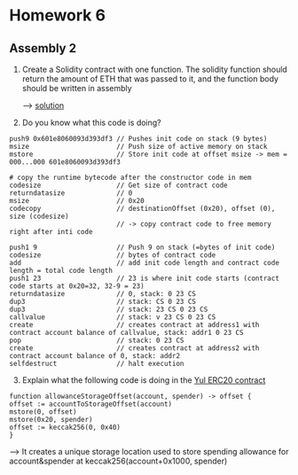 # Homework 6   
## Assembly 2
1. Create a Solidity contract with one function. The solidity function should return the amount of ETH that was passed to it, and the
function body should be written in assembly     
     
    --> [solution](https://github.com/tikisailor/expert-solidity-bootcamp/tree/main/Homework6/EthAmount.sol)     
     
2. Do you know what this code is doing?    
    
```
push9 0x601e8060093d393df3 // Pushes init code on stack (9 bytes)
msize                      // Push size of active memory on stack
mstore                     // Store init code at offset msize -> mem = 000...000 601e8060093d393df3

# copy the runtime bytecode after the constructor code in mem
codesize                   // Get size of contract code
returndatasize             // 0
msize                      // 0x20
codecopy                   // destinationOffset (0x20), offset (0), size (codesize) 
                           // -> copy contract code to free memory right after inti code

push1 9                    // Push 9 on stack (=bytes of init code)
codesize                   // bytes of contract code
add                        // add init code length and contract code length = total code length
push1 23                   // 23 is where init code starts (contract code starts at 0x20=32, 32-9 = 23)
returndatasize             // 0, stack: 0 23 CS
dup3                       // stack: CS 0 23 CS
dup3                       // stack: 23 CS 0 23 CS
callvalue                  // stack: v 23 CS 0 23 CS
create                     // creates contract at address1 with contract account balance of callvalue, stack: addr1 0 23 CS
pop                        // stack: 0 23 CS
create                     // creates contract at address2 with contract account balance of 0, stack: addr2
selfdestruct               // halt execution
```    
      
3. Explain what the following code is doing in the [Yul ERC20 contract](https://docs.soliditylang.org/en/v0.8.15/yul.html#complete-erc20-example)  
```
function allowanceStorageOffset(account, spender) -> offset {
offset := accountToStorageOffset(account)
mstore(0, offset)
mstore(0x20, spender)
offset := keccak256(0, 0x40)
}
```   
--> It creates a unique storage location used to store spending allowance for account&spender at keccak256(account+0x1000, spender)